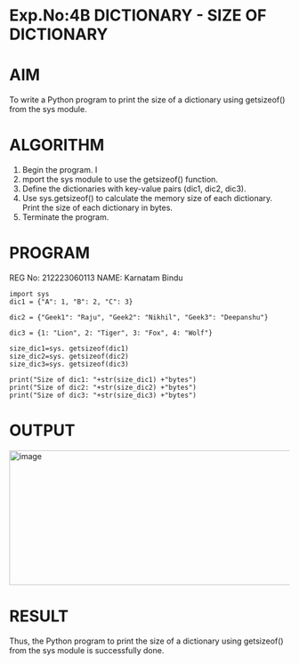 # Exp.No:4B DICTIONARY - SIZE OF DICTIONARY
# AIM
To write a Python program to print the size of a dictionary using getsizeof() from the sys module.

# ALGORITHM
1. Begin the program. I
2. mport the sys module to use the getsizeof() function.
3. Define the dictionaries with key-value pairs (dic1, dic2, dic3).
4. Use sys.getsizeof() to calculate the memory size of each dictionary. Print the size of each dictionary in bytes.
5. Terminate the program.

# PROGRAM
REG No: 212223060113 NAME: Karnatam Bindu
```
import sys
dic1 = {"A": 1, "B": 2, "C": 3} 

dic2 = {"Geek1": "Raju", "Geek2": "Nikhil", "Geek3": "Deepanshu"}

dic3 = {1: "Lion", 2: "Tiger", 3: "Fox", 4: "Wolf"}

size_dic1=sys. getsizeof(dic1)
size_dic2=sys. getsizeof(dic2)
size_dic3=sys. getsizeof(dic3)

print("Size of dic1: "+str(size_dic1) +"bytes")
print("Size of dic2: "+str(size_dic2) +"bytes")
print("Size of dic3: "+str(size_dic3) +"bytes")
```
# OUTPUT
<img width="934" height="242" alt="image" src="https://github.com/user-attachments/assets/4de0f7b6-0238-43ce-a128-c2f40da1d05d" />


# RESULT
Thus, the Python program to print the size of a dictionary using getsizeof() from the sys module is successfully done.

